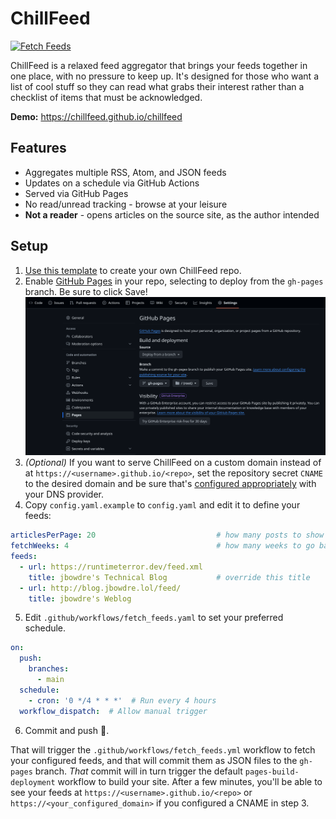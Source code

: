 # ChillFeed

[![Fetch Feeds](https://github.com/chillfeed/chillfeed/actions/workflows/fetch_feeds.yml/badge.svg)](https://github.com/chillfeed/chillfeed/actions/workflows/fetch_feeds.yml)

ChillFeed is a relaxed feed aggregator that brings your feeds together in one place, with no pressure to keep up. It's designed for those who want a list of cool stuff so they can read what grabs their interest rather than a checklist of items that must be acknowledged.

**Demo:** https://chillfeed.github.io/chillfeed


## Features

- Aggregates multiple RSS, Atom, and JSON feeds
- Updates on a schedule via GitHub Actions
- Served via GitHub Pages
- No read/unread tracking - browse at your leisure
- **Not a reader** - opens articles on the source site, as the author intended

## Setup

1. [Use this template](https://github.com/new?template_name=chillfeed&template_owner=chillfeed) to create your own ChillFeed repo.
2. Enable [GitHub Pages](https://pages.github.com/) in your repo, selecting to deploy from the `gh-pages` branch. Be sure to click Save!
![Configuring GitHub Pages](.res/gh-pages-config.png)
3. *(Optional)* If you want to serve ChillFeed on a custom domain instead of at `https://<username>.github.io/<repo>`, set the repository secret `CNAME` to the desired domain and be sure that's [configured appropriately](https://docs.github.com/en/pages/configuring-a-custom-domain-for-your-github-pages-site) with your DNS provider.
4. Copy `config.yaml.example` to `config.yaml` and edit it to define your feeds:
```yaml
articlesPerPage: 20                           # how many posts to show on each page
fetchWeeks: 4                                 # how many weeks to go back
feeds:
  - url: https://runtimeterror.dev/feed.xml
    title: jbowdre's Technical Blog           # override this title
  - url: http://blog.jbowdre.lol/feed/
    title: jbowdre's Weblog
```
5. Edit `.github/workflows/fetch_feeds.yaml` to set your preferred schedule.
```yaml
on:
  push:
    branches:
      - main
  schedule:
    - cron: '0 */4 * * *'  # Run every 4 hours
  workflow_dispatch:  # Allow manual trigger
```
6. Commit and push 🤞.

That will trigger the `.github/workflows/fetch_feeds.yml` workflow to fetch your configured feeds, and that will commit them as JSON files to the `gh-pages` branch. *That* commit will in turn trigger the default `pages-build-deployment` workflow to build your site. After a few minutes, you'll be able to see your feeds at `https://<username>.github.io/<repo>` or `https://<your_configured_domain>` if you configured a CNAME in step 3.

